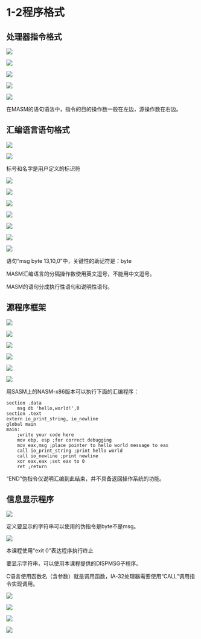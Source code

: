 # 1-2程序格式

<!-- toc -->

## 处理器指令格式

![](https://cdn.jsdelivr.net/gh/Rosefinch-Midsummer/MyImagesHost01/img/202310111509076.png)

![](https://cdn.jsdelivr.net/gh/Rosefinch-Midsummer/MyImagesHost01/img/202310111511779.png)

![](https://cdn.jsdelivr.net/gh/Rosefinch-Midsummer/MyImagesHost01/img/202310111512234.png)

![](https://cdn.jsdelivr.net/gh/Rosefinch-Midsummer/MyImagesHost01/img/202310111512377.png)

![](https://cdn.jsdelivr.net/gh/Rosefinch-Midsummer/MyImagesHost01/img/202310111515194.png)
  
在MASM的语句语法中，指令的目的操作数一般在左边，源操作数在右边。

## 汇编语言语句格式

![](https://cdn.jsdelivr.net/gh/Rosefinch-Midsummer/MyImagesHost01/img/202310111516358.png)

![](https://cdn.jsdelivr.net/gh/Rosefinch-Midsummer/MyImagesHost01/img/202310111525223.png)

标号和名字是用户定义的标识符

![](https://cdn.jsdelivr.net/gh/Rosefinch-Midsummer/MyImagesHost01/img/202310111527757.png)

![](https://cdn.jsdelivr.net/gh/Rosefinch-Midsummer/MyImagesHost01/img/202310111529941.png)

![](https://cdn.jsdelivr.net/gh/Rosefinch-Midsummer/MyImagesHost01/img/202310111530241.png)

![](https://cdn.jsdelivr.net/gh/Rosefinch-Midsummer/MyImagesHost01/img/202310111530507.png)

![](https://cdn.jsdelivr.net/gh/Rosefinch-Midsummer/MyImagesHost01/img/202310111531274.png)

![](https://cdn.jsdelivr.net/gh/Rosefinch-Midsummer/MyImagesHost01/img/202310111531533.png)

![](https://cdn.jsdelivr.net/gh/Rosefinch-Midsummer/MyImagesHost01/img/202310111533781.png)

语句“msg byte 13,10,0”中，关键性的助记符是：byte
  
MASM汇编语言的分隔操作数使用英文逗号，不能用中文逗号。

MASM的语句分成执行性语句和说明性语句。

## 源程序框架

![](https://cdn.jsdelivr.net/gh/Rosefinch-Midsummer/MyImagesHost01/img/202310111535111.png)

![](https://cdn.jsdelivr.net/gh/Rosefinch-Midsummer/MyImagesHost01/img/202310111536095.png)

![](https://cdn.jsdelivr.net/gh/Rosefinch-Midsummer/MyImagesHost01/img/202310111537019.png)

![](https://cdn.jsdelivr.net/gh/Rosefinch-Midsummer/MyImagesHost01/img/202310111538944.png)

![](https://cdn.jsdelivr.net/gh/Rosefinch-Midsummer/MyImagesHost01/img/202310111540734.png)

![](https://cdn.jsdelivr.net/gh/Rosefinch-Midsummer/MyImagesHost01/img/202310111541870.png)


用SASM上的NASM-x86版本可以执行下面的汇编程序：

```assembly
section .data
    msg db 'hello,world!',0
section .text
extern io_print_string, io_newline
global main
main:
    ;write your code here
    mov ebp, esp ;for correct debugging
    mov eax,msg ;place pointer to hello world message to eax
    call io_print_string ;print hello world
    call io_newline ;print newline
    xor eax,eax ;set eax to 0
    ret ;return
```

“END”伪指令仅说明汇编到此结束，并不具备返回操作系统的功能。

## 信息显示程序

![](https://cdn.jsdelivr.net/gh/Rosefinch-Midsummer/MyImagesHost01/img/202310111615137.png)

定义要显示的字符串可以使用的伪指令是byte不是msg。

![](https://cdn.jsdelivr.net/gh/Rosefinch-Midsummer/MyImagesHost01/img/202310111639190.png)

本课程使用“exit 0”表达程序执行终止

要显示字符串，可以使用本课程提供的DISPMSG子程序。

C语言使用函数名（含参数）就是调用函数，IA-32处理器需要使用“CALL”调用指令实现调用。

![](https://cdn.jsdelivr.net/gh/Rosefinch-Midsummer/MyImagesHost01/img/202310111640349.png)

![](https://cdn.jsdelivr.net/gh/Rosefinch-Midsummer/MyImagesHost01/img/202310111642687.png)

![](https://cdn.jsdelivr.net/gh/Rosefinch-Midsummer/MyImagesHost01/img/202310111642289.png)

![](https://cdn.jsdelivr.net/gh/Rosefinch-Midsummer/MyImagesHost01/img/202310111643382.png)












